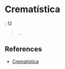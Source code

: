 # Crematística

: 12

> …
> 

## References

- [Crematística](https://es.wikipedia.org/wiki/Cremat%C3%ADstica)